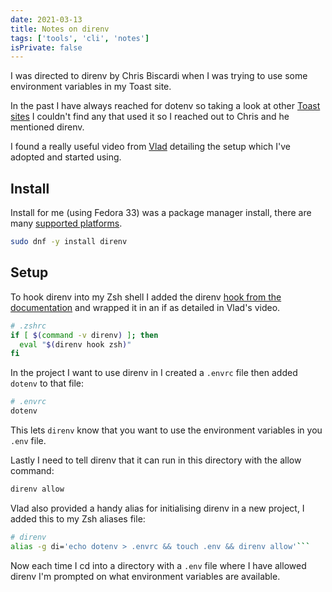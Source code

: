 ```yaml
---
date: 2021-03-13
title: Notes on direnv
tags: ['tools', 'cli', 'notes']
isPrivate: false
---
```


I was directed to direnv by Chris Biscardi when I was trying to use
some environment variables in my Toast site.

In the past I have always reached for dotenv so taking a look at other
[Toast sites] I couldn't find any that used it so I reached out to
Chris and he mentioned direnv.

I found a really useful video from [Vlad] detailing the setup which
I've adopted and started using.

## Install

Install for me (using Fedora 33) was a package manager install, there
are many [supported platforms].

```bash
sudo dnf -y install direnv
```

## Setup

To hook direnv into my Zsh shell I added the direnv [hook from the
documentation] and wrapped it in an if as detailed in Vlad's video.

```bash
# .zshrc
if [ $(command -v direnv) ]; then
  eval "$(direnv hook zsh)"
fi
```

In the project I want to use direnv in I created a `.envrc` file then
added `dotenv` to that file:

```bash
# .envrc
dotenv
```

This lets `direnv` know that you want to use the environment variables
in you `.env` file.

Lastly I need to tell direnv that it can run in this directory with
the allow command:

```bash
direnv allow
```

Vlad also provided a handy alias for initialising direnv in a new
project, I added this to my Zsh aliases file:

````bash
# direnv
alias -g di='echo dotenv > .envrc && touch .env && direnv allow'```
````

Now each time I cd into a directory with a `.env` file where I have
allowed direnv I'm prompted on what environment variables are
available.

[toast sites]:
  http://localhost:4512/2021/03/13/notes-on-toast/#resources
[vlad]: https://www.youtube.com/watch?v=YkxoGRpHcVQ
[supported platforms]:
  https://direnv.net/docs/installation.html#from-system-packages
[hook from the documentation]: https://direnv.net/docs/hook.html
